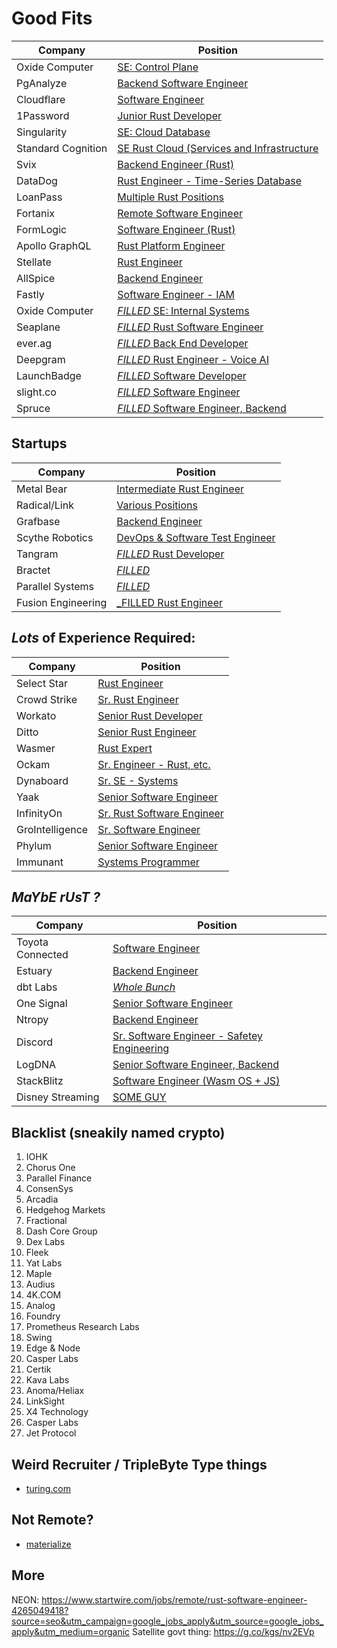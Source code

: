 # Good Fits

| Company            | Position                                                                                                                                                                          |
| ------------------ | --------------------------------------------------------------------------------------------------------------------------------------------------------------------------------- |
| Oxide Computer     | [SE: Control Plane](https://oxide.computer/careers/sw-control-plane)                                                                                                              |
| PgAnalyze          | [Backend Software Engineer](https://pganalyze.com/careers/backend-software-engineer)                                                                                              |
| Cloudflare         | [Software Engineer](https://boards.greenhouse.io/cloudflare/jobs/3384369?gh_jid=3384369)                                                                                          |
| 1Password          | [Junior Rust Developer](https://jobs.lever.co/1password/b050d727-38a7-4083-bf18-ff3842e6de50)                                                                                     |
| Singularity        | [SE: Cloud Database](https://apply.workable.com/singularity-data/j/12B7C7E7C1/)                                                                                                   |
| Standard Cognition | [SE Rust Cloud (Services and Infrastructure](https://jobs.ashbyhq.com/standard/b30ba21d-90d8-475f-991a-1d82c4af34e7)                                                              |
| Svix               | [Backend Engineer (Rust)](https://www.svix.com/careers/)                                                                                                                          |
| DataDog            | [Rust Engineer - Time-Series Database](https://www.datadoghq.com/careers/detail/?gh_jid=2169423)                                                                                  |
| LoanPass           | [Multiple Rust Positions](https://loanpass.io/careerPage.html)                                                                                                                    |
| Fortanix           | [Remote Software Engineer](https://apply.workable.com/fortanix/j/142ACAF269/)                                                                                                     |
| FormLogic          | [Software Engineer (Rust)](https://formlogic.breezy.hr/p/4fbae29d9d21-software-engineer-rust?&popup=true)                                                                         |
| Apollo GraphQL     | [Rust Platform Engineer](https://www.apollographql.com/careers/job?id=afcdcb31-ce6b-4485-9987-3cc8bc361deb)                                                                       |
| Stellate           | [Rust Engineer](https://boards.greenhouse.io/stellate/jobs/4027858005)                                                                                                            |
| AllSpice           | [Backend Engineer](https://allspice.notion.site/allspice/AllSpice-Careers-3173d0cd518b4257b186ba5c8f34dc44?v=753295eeb6624e4c95eb40d7c6ff3040&p=844091d3def0467eb171b59ceb7ffa65) |
| Fastly             | [Software Engineer - IAM](https://www.fastly.com/about/jobs/apply/?gh_jid=4154106)                                                                                                |
| Oxide Computer     | [_FILLED_ SE: Internal Systems](https://oxide.computer/careers/sw-internal-systems)                                                                                               |
| Seaplane           | [_FILLED_ Rust Software Engineer](https://apply.workable.com/seaplane/j/CEFCB5F5B8/)                                                                                              |
| ever.ag            | [_FILLED_ Back End Developer](https://www.linkedin.com/jobs/view/2922237969)                                                                                                      |
| Deepgram           | [_FILLED_ Rust Engineer - Voice AI](https://jobs.lever.co/deepgram/4992b193-e4eb-483b-b326-270e637ab09b/apply)                                                                    |
| LaunchBadge        | [_FILLED_ Software Developer](https://g.co/kgs/8wLGsj)                                                                                                                            |
| slight.co          | [_FILLED_ Software Engineer](https://www.slight.co/jobs/software-engineer-rust)                                                                                                   |
| Spruce             | [_FILLED_ Software Engineer, Backend](https://spruce-systems.breezy.hr/p/9fb3b149dc01-software-engineer-backend)                                                                  |

## Startups

| Company            | Position                                                                      |
| ------------------ | ----------------------------------------------------------------------------- |
| Metal Bear         | [Intermediate Rust Engineer](https://metalbear.co/)                           |
| Radical/Link       | [Various Positions](https://radicle.community/t/the-link-team-is-hiring/2908) |
| Grafbase           | [Backend Engineer](https://grafbase.com/careers/backend-engineer)             |
| Scythe Robotics    | [DevOps & Software Test Engineer](https://jobs.lever.co/scytherobotics)       |
| Tangram            | [_FILLED_ Rust Developer](https://www.tangram.dev/jobs)                       |
| Bractet            | [_FILLED_](https://bractlet.com/careers/)                                     |
| Parallel Systems   | [_FILLED_](https://moveparallel.com/careers/)                                 |
| Fusion Engineering | [_FILLED Rust Engineer](https://fusion.engineering/rust-engineer/)            |


## _Lots_ of Experience Required:

| Company         | Position                                                                                             |
| --------------- | ---------------------------------------------------------------------------------------------------- |
| Select Star     | [Rust Engineer](https://g.co/kgs/th9UKe)                                                             |
| Crowd Strike    | [Sr. Rust Engineer](https://g.co/kgs/XtYhr3)                                                         |
| Workato         | [Senior Rust Developer](https://g.co/kgs/HnRJef)                                                     |
| Ditto           | [Senior Rust Engineer](https://g.co/kgs/YbwR6w)                                                      |
| Wasmer          | [Rust Expert](https://g.co/kgs/omgEXd)                                                               |
| Ockam           | [Sr. Engineer - Rust, etc.](https://g.co/kgs/E2xi3o)                                                 |
| Dynaboard       | [Sr. SE - Systems](https://careers.dynaboard.com/22690)                                              |
| Yaak            | [Senior Software Engineer](https://yaak-technologies.jobs.personio.com/job/560318?display=en#apply)  |
| InfinityOn      | [Sr. Rust Software Engineer](https://www.infinyon.com/careers/infrastructure-engineer-senior-level/) |
| GroIntelligence | [Sr. Software Engineer](https://boards.greenhouse.io/gro/jobs/4183159004?gh_src=24ac6dbd4us)         |
| Phylum          | [Senior Software Engineer](https://jobs.lever.co/phylum/9eb9789b-9eff-438a-8910-95b3601d9692)        |
| Immunant        | [Systems Programmer](https://immunant.com/jobs/)                                                     |

## **_MaYbE rUsT ?_**

| Company          | Position                                                                                                  |
| ---------------- | --------------------------------------------------------------------------------------------------------- |
| Toyota Connected | [Software Engineer](https://www.toyotaconnected.com/job?gh_jid=5881958002&did=4040990002)                 |
| Estuary          | [Backend Engineer](https://www.estuary.dev/about/#backend)                                                |
| dbt Labs         | _[Whole Bunch](https://www.getdbt.com/dbt-labs/open-roles/)_                                              |
| One Signal       | [Senior Software Engineer](https://jobs.lever.co/onesignal/9e1d251c-c1f9-49c7-98e9-c883e519f902/apply)    |
| Ntropy           | [Backend Engineer](https://jobs.lever.co/ntropy-network/5a587b64-7f97-4d75-be47-acf6394ed936)             |
| Discord          | [Sr. Software Engineer - Safetey Engineering](https://discord.com/jobs/5834625002)                        |
| LogDNA           | [Senior Software Engineer, Backend](https://boards.greenhouse.io/logdna/jobs/5025036002)                  |
| StackBlitz       | [Software Engineer (Wasm OS + JS)](https://jobs.lever.co/stackblitz/7ccd2472-1416-4448-8642-e58e9b32e129) |
| Disney Streaming | [SOME GUY](https://twitter.com/jrj/status/1530949737775411201)                                            |

## Blacklist (sneakily named crypto)

1. IOHK
1. Chorus One
1. Parallel Finance
1. ConsenSys
1. Arcadia
1. Hedgehog Markets
1. Fractional
1. Dash Core Group 
1. Dex Labs
1. Fleek
1. Yat Labs
1. Maple
1. Audius
1. 4K.COM
1. Analog
1. Foundry
1. Prometheus Research Labs
1. Swing
1. Edge & Node
1. Casper Labs
1. Certik
1. Kava Labs
1. Anoma/Heliax
1. LinkSight
1. X4 Technology
1. Casper Labs
1. Jet Protocol

   
## Weird Recruiter / TripleByte Type things
- [turing.com](https://www.turing.com/jobs)

## Not Remote?
- [materialize](https://boards.greenhouse.io/materialize/jobs/4135680004)

## More 

NEON: https://www.startwire.com/jobs/remote/rust-software-engineer-4265049418?source=seo&utm_campaign=google_jobs_apply&utm_source=google_jobs_apply&utm_medium=organic
Satellite govt thing: https://g.co/kgs/nv2EVp
